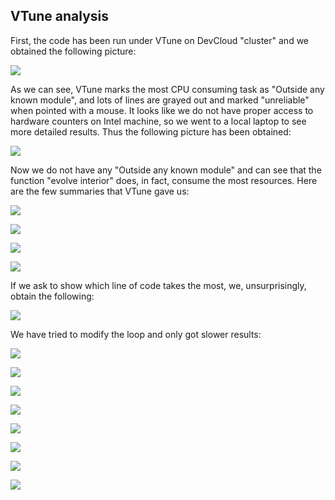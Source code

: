 ## VTune analysis

First, the code has been run under VTune on DevCloud "cluster" and we obtained the following picture:  

![](./img/vtune/old/new_core.c_ua1.png) 

As we can see, VTune marks the most CPU consuming task as "Outside any known module", and lots of lines are grayed out and marked "unreliable" when pointed with a mouse. It looks like we do not have proper access to hardware counters on Intel machine, so we went to a local laptop to see more detailed results. Thus the following picture has been obtained:

![](./img/vtune/original_bottomup_uarc.png)

Now we do not have any "Outside any known module" and can see that the function "evolve interior" does, in fact, consume the most resources. Here are the few summaries that VTune gave us:

![](img/vtune/original_memory_summary.png)



![](img/vtune/original_summary_the.png)

![](img/vtune/original_memory_bottomup.png)

![](img/vtune/original_summary_uarch.png)



If we ask to show which line of code takes the most, we, unsurprisingly, obtain the following:

![](img/vtune/old/core.c.analysis.png)

We have tried to modify the loop and only got slower results:

![](img/vtune/modified_bottomup_uarch.png)



![](img/vtune/modified_memory_summary.png)

![](img/vtune/modified_summary_the.png)

![](img/vtune/modified2_code_memory.png)

![](img/vtune/modified_2_summary_uarch.png)

![](img/vtune/modified_2_summary_memory.png)

![](img/vtune/modified_2_bottomup_memory.png)

![](img/vtune/modified_2_bottomup_uarch.png)